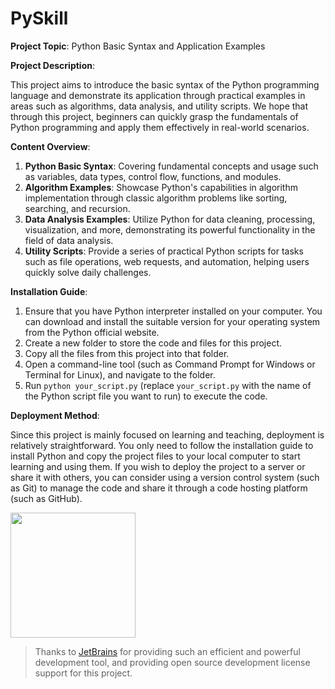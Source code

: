# PySkill

**Project Topic**: Python Basic Syntax and Application Examples

**Project Description**:

This project aims to introduce the basic syntax of the Python programming language and demonstrate its application through practical examples in areas such as algorithms, data analysis, and utility scripts. We hope that through this project, beginners can quickly grasp the fundamentals of Python programming and apply them effectively in real-world scenarios.

**Content Overview**:

1. **Python Basic Syntax**: Covering fundamental concepts and usage such as variables, data types, control flow, functions, and modules.
2. **Algorithm Examples**: Showcase Python's capabilities in algorithm implementation through classic algorithm problems like sorting, searching, and recursion.
3. **Data Analysis Examples**: Utilize Python for data cleaning, processing, visualization, and more, demonstrating its powerful functionality in the field of data analysis.
4. **Utility Scripts**: Provide a series of practical Python scripts for tasks such as file operations, web requests, and automation, helping users quickly solve daily challenges.

**Installation Guide**:

1. Ensure that you have Python interpreter installed on your computer. You can download and install the suitable version for your operating system from the Python official website.
2. Create a new folder to store the code and files for this project.
3. Copy all the files from this project into that folder.
4. Open a command-line tool (such as Command Prompt for Windows or Terminal for Linux), and navigate to the folder.
5. Run `python your_script.py` (replace `your_script.py` with the name of the Python script file you want to run) to execute the code.

**Deployment Method**:

Since this project is mainly focused on learning and teaching, deployment is relatively straightforward. You only need to follow the installation guide to install Python and copy the project files to your local computer to start learning and using them. If you wish to deploy the project to a server or share it with others, you can consider using a version control system (such as Git) to manage the code and share it through a code hosting platform (such as GitHub).


[<img width="200" src="https://resources.jetbrains.com/storage/products/company/brand/logos/jb_beam.png"></img>](https://www.jetbrains.com/community/opensource/#support)


> Thanks to [JetBrains](https://www.jetbrains.com/community/opensource/#support) for providing such an efficient and powerful development tool, and providing open source development license support for this project.
